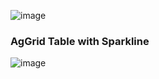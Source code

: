
![image](https://github.com/user-attachments/assets/33c6fbb4-d70c-4bbc-8a12-3b0cd14b8b34)

###  AgGrid Table with Sparkline

![image](https://github.com/user-attachments/assets/fba24661-8012-4d60-8bd2-2e0c9ad19a53)



